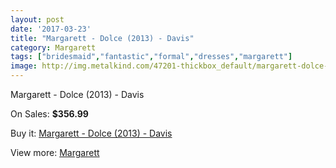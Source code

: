 ```yaml
---
layout: post
date: '2017-03-23'
title: "Margarett - Dolce (2013) - Davis"
category: Margarett
tags: ["bridesmaid","fantastic","formal","dresses","margarett"]
image: http://img.metalkind.com/47201-thickbox_default/margarett-dolce-2013-davis.jpg
---
```

Margarett - Dolce (2013) - Davis

On Sales: **$356.99**
<a href="https://www.metalkind.com/en/margarett/13452-margarett-dolce-2013-davis.html"><amp-img layout="responsive" width="600" height="600" src="//img.metalkind.com/47201-thickbox_default/margarett-dolce-2013-davis.jpg" alt="Margarett - Dolce (2013) - Davis 0" /></a>

Buy it: [Margarett - Dolce (2013) - Davis](https://www.metalkind.com/en/margarett/13452-margarett-dolce-2013-davis.html "Margarett - Dolce (2013) - Davis")

View more: [Margarett](https://www.metalkind.com/en/157-margarett "Margarett")